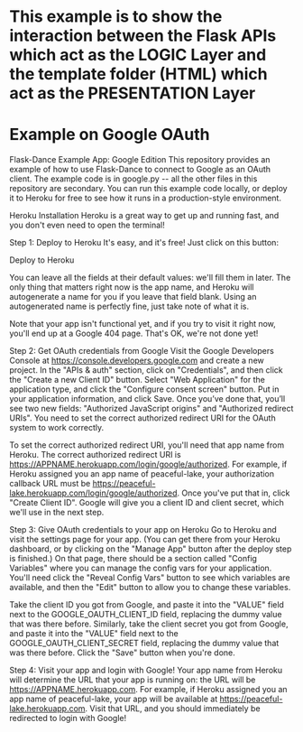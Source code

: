 # This example is to show the interaction between the Flask APIs which act as the LOGIC Layer and the template folder (HTML) which act as the PRESENTATION Layer

# Example on Google OAuth 
Flask-Dance Example App: Google Edition
This repository provides an example of how to use Flask-Dance to connect to Google as an OAuth client. The example code is in google.py -- all the other files in this repository are secondary. You can run this example code locally, or deploy it to Heroku for free to see how it runs in a production-style environment.

Heroku Installation
Heroku is a great way to get up and running fast, and you don't even need to open the terminal!

Step 1: Deploy to Heroku
It's easy, and it's free! Just click on this button:

Deploy to Heroku

You can leave all the fields at their default values: we'll fill them in later. The only thing that matters right now is the app name, and Heroku will autogenerate a name for you if you leave that field blank. Using an autogenerated name is perfectly fine, just take note of what it is.

Note that your app isn't functional yet, and if you try to visit it right now, you'll end up at a Google 404 page. That's OK, we're not done yet!

Step 2: Get OAuth credentials from Google
Visit the Google Developers Console at https://console.developers.google.com and create a new project. In the "APIs & auth" section, click on "Credentials", and then click the "Create a new Client ID" button. Select "Web Application" for the application type, and click the "Configure consent screen" button. Put in your application information, and click Save. Once you’ve done that, you’ll see two new fields: "Authorized JavaScript origins" and "Authorized redirect URIs". You need to set the correct authorized redirect URI for the OAuth system to work correctly.

To set the correct authorized redirect URI, you'll need that app name from Heroku. The correct authorized redirect URI is https://APPNAME.herokuapp.com/login/google/authorized. For example, if Heroku assigned you an app name of peaceful-lake, your authorization callback URL must be https://peaceful-lake.herokuapp.com/login/google/authorized. Once you've put that in, click "Create Client ID". Google will give you a client ID and client secret, which we'll use in the next step.

Step 3: Give OAuth credentials to your app on Heroku
Go to Heroku and visit the settings page for your app. (You can get there from your Heroku dashboard, or by clicking on the "Manage App" button after the deploy step is finished.) On that page, there should be a section called "Config Variables" where you can manage the config vars for your application. You'll need click the "Reveal Config Vars" button to see which variables are available, and then the "Edit" button to allow you to change these variables.

Take the client ID you got from Google, and paste it into the "VALUE" field next to the GOOGLE_OAUTH_CLIENT_ID field, replacing the dummy value that was there before. Similarly, take the client secret you got from Google, and paste it into the "VALUE" field next to the GOOGLE_OAUTH_CLIENT_SECRET field, replacing the dummy value that was there before. Click the "Save" button when you're done.

Step 4: Visit your app and login with Google!
Your app name from Heroku will determine the URL that your app is running on: the URL will be https://APPNAME.herokuapp.com. For example, if Heroku assigned you an app name of peaceful-lake, your app will be available at https://peaceful-lake.herokuapp.com. Visit that URL, and you should immediately be redirected to login with Google!
